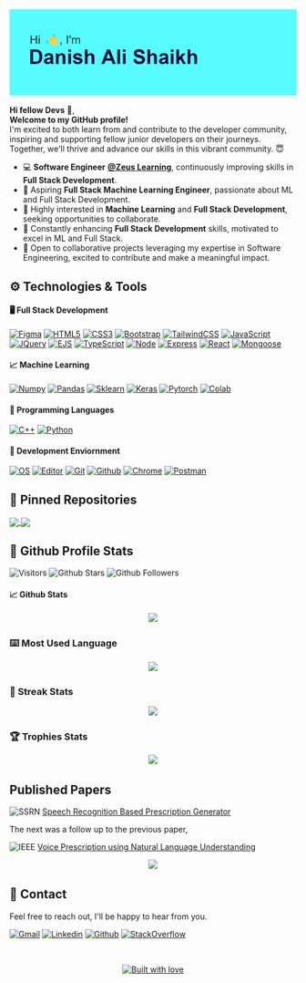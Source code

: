 <!-- HEADER -->
<picture>
  <source srcset="images\header.webp">
  <img src="images\fallback\header.png" alt="Hi, I'm Danish Ali Shaikh">
</picture>

<!-- INTRODUCTION -->
**Hi fellow Devs** :wave:,  
**Welcome to my GitHub profile!**  
I'm excited to both learn from and contribute to the developer community, inspiring and supporting fellow junior developers on their journeys. Together, we'll thrive and advance our skills in this vibrant community. :innocent:

<!-- CURRENT STATUS -->
- 💻 **Software Engineer** [**@Zeus Learning**][company-url], continuously improving skills in **Full Stack Development**.
- 🔭 Aspiring **Full Stack Machine Learning Engineer**, passionate about ML and Full Stack Development.
- 👀 Highly interested in **Machine Learning** and **Full Stack Development**, seeking opportunities to collaborate.
- 🌱 Constantly enhancing **Full Stack Development** skills, motivated to excel in ML and Full Stack.
- 💞️ Open to collaborative projects leveraging my expertise in Software Engineering, excited to contribute and make a meaningful impact.

<!-- TECHNOLOGY STACK -->
## :gear: Technologies & Tools
#### :desktop_computer: Full Stack Development
[![Figma][figma-shield]][figma-url]
[![HTML5][html5-shield]][html5-url]
[![CSS3][css3-shield]][css3-url]
[![Bootstrap][bootstrap-shield]][bootstrap-url]
[![TailwindCSS][tailwindcss-shield]][tailwindcss-url]
[![JavaScript][javascript-shield]][javascript-url]
[![JQuery][jquery-shield]][jquery-url]
[![EJS][ejs-shield]][ejs-url]
[![TypeScript][typescript-shield]][typescript-url]
[![Node][node-shield]][node-url]
[![Express][express-shield]][express-url]
[![React][react-shield]][react-url]
[![Mongoose][mongoose-shield]][mongoose-url]

#### :chart_with_upwards_trend: Machine Learning
[![Numpy][numpy-shield]][numpy-url]
[![Pandas][pandas-shield]][pandas-url]
[![Sklearn][sklearn-shield]][sklearn-url]
[![Keras][keras-shield]][keras-url]
[![Pytorch][pytorch-shield]][pytorch-url]
[![Colab][colab-shield]][colab-url]

#### :nut_and_bolt: Programming Languages
[![C++][c++-shield]][c++-url]
[![Python][python-shield]][python-url]

#### :arrows_counterclockwise: Development Enviornment
[![OS][os-shield]][os-url]
[![Editor][editor-shield]][editor-url]
[![Git][git-shield]][git-url]
[![Github][github-shield]][github-profile-url]
[![Chrome][chrome-shield]][chrome-url]
[![Postman][postman-shield]][postman-url]

<!-- PINNED REPOSITORIES -->
## :pushpin: Pinned Repositories
<a href="https://github.com/DAShaikh10/Tic-Tac-Toe">
  <picture>
    <source
      srcset="https://github-readme-stats.vercel.app/api/pin/?username=DAShaikh10&repo=Tic-Tac-Toe&theme=yeblu"
      media="(prefers-color-scheme: dark)"
      height="150px"
    />
    <source
      srcset="https://github-readme-stats.vercel.app/api/pin/?username=DAShaikh10&repo=Tic-Tac-Toe&bg_color=30,7ad7f0,92dff3,b7e9f7,dbf3fa,f5fcff&title_color=071952&text_color=00007f&border_color=071952&border_radius=5&icon_color=071952"
      media="(prefers-color-scheme: light), (prefers-color-scheme: no-preference)"
      height="150px"
    />
    <img height="150px" align="center" src="https://github-readme-stats.vercel.app/api/pin/?username=DAShaikh10&repo=Tic-Tac-Toe&theme=yeblu" />
  </picture>
</a>
<a href="https://github.com/DAShaikh10/Turtle-Logos">
  <picture>
    <source
      srcset="https://github-readme-stats.vercel.app/api/pin/?username=DAShaikh10&repo=Turtle-Logos&theme=yeblu"
      media="(prefers-color-scheme: dark)"
      height="150px"
    />
    <source
      srcset="https://github-readme-stats.vercel.app/api/pin/?username=DAShaikh10&repo=Turtle-Logos&bg_color=30,7ad7f0,92dff3,b7e9f7,dbf3fa,f5fcff&title_color=071952&text_color=00007f&border_color=071952&border_radius=5&icon_color=071952"
      media="(prefers-color-scheme: light), (prefers-color-scheme: no-preference)"
      height="150px"
    />
    <img height="150px" align="center" src="hhttps://github-readme-stats.vercel.app/api/pin/?username=DAShaikh10&repo=Turtle-Logos&theme=yeblu" />
  </picture>
</a>

<!-- GITHUB PROFILE STATS -->
## :page_facing_up: Github Profile Stats
![Visitors][visitors-badge]
![Github Stars][github-stars-shield]
![Github Followers][github-followers-shield]

#### :chart_with_upwards_trend: Github Stats
<div align="center">

  <picture>
    <source
      srcset="https://github-readme-stats.vercel.app/api?username=DAShaikh10&theme=yeblu&show_icons=true&include_all_commits=true&count_private=true"
      media="(prefers-color-scheme: dark)"
    />
    <source
      srcset="https://github-readme-stats.vercel.app/api?username=DAShaikh10&show_icons=true&include_all_commits=true&count_private=true&bg_color=30,7ad7f0,92dff3,b7e9f7,dbf3fa,f5fcff&title_color=071952&text_color=00007f&border_color=071952&border_radius=5&icon_color=071952"
      media="(prefers-color-scheme: light), (prefers-color-scheme: no-preference)"
    />
    <img src="https://github-readme-stats.vercel.app/api?username=DAShaikh10&theme=yeblu&show_icons=true&include_all_commits=true&count_private=true" />
  </picture>

</div>

### :keyboard: Most Used Language
<div align="center">

  <picture>
    <source
      srcset="https://github-readme-stats.vercel.app/api/top-langs/?username=DAShaikh10&theme=yeblu&size_weight=0.5&count_weight=0.5"
      media="(prefers-color-scheme: dark)"
    />
    <source
      srcset="https://github-readme-stats.vercel.app/api/top-langs/?username=DAShaikh10&size_weight=0.5&count_weight=0.5&bg_color=30,7ad7f0,92dff3,b7e9f7,dbf3fa,f5fcff&title_color=071952&text_color=00007f&border_color=071952&border_radius=5"
      media="(prefers-color-scheme: light), (prefers-color-scheme: no-preference)"
    />
    <img src="https://github-readme-stats.vercel.app/api/top-langs/?username=DAShaikh10&theme=yeblu&size_weight=0.5&count_weight=0.5" />
</picture>

</div>

### :dart: Streak Stats
<div align="center">

  <picture>
    <source
      srcset="https://github-readme-streak-stats.herokuapp.com/?user=DAShaikh10&theme=yeblu"
      media="(prefers-color-scheme: dark)"
    />
    <source
      srcset="https://github-readme-streak-stats.herokuapp.com?user=DAShaikh10&theme=ocean-gradient&border_radius=5"
      media="(prefers-color-scheme: light), (prefers-color-scheme: no-preference)"
    />
    <img src="https://github-readme-streak-stats.herokuapp.com/?user=DAShaikh10&theme=yeblu" />
  </picture>

</div>

### :trophy: Trophies Stats
<div align="center">

  <picture>
    <source
      srcset="https://github-profile-trophy.vercel.app/?username=DAShaikh10&column=-1&margin-h=15&margin-w=15&no-frame=true&theme=algolia"
      media="(prefers-color-scheme: dark)"
    />
    <source
      srcset="https://github-profile-trophy.vercel.app/?username=DAShaikh10&column=-1&margin-h=15&margin-w=15&no-frame=true&theme=flat"
      media="(prefers-color-scheme: light), (prefers-color-scheme: no-preference)"
    />
    <img src="https://github-profile-trophy.vercel.app/?username=DAShaikh10&column=-1&margin-h=15&margin-w=15&no-frame=true&theme=algolia" />
  </picture>

</div>

## Published Papers
![SSRN][ssrn-shield] [Speech Recognition Based Prescription Generator][ssrn-paper-url]  

The next was a follow up to the previous paper,  

![IEEE][ieee-shield] [Voice Prescription using Natural Language Understanding][ieee-paper-url]

<div align="center">

  <a href="https://github.com/DAShaikh10">
      <picture>
        <source
          srcset="https://quotes-github-readme.vercel.app/api?type=horizontal&theme=algolia"
          media="(prefers-color-scheme: dark)"
        />
        <source
          srcset="https://quotes-github-readme.vercel.app/api?theme=catppuccin_latte"
          media="(prefers-color-scheme: light), (prefers-color-scheme: no-preference)"
        />
        <img src="https://quotes-github-readme.vercel.app/api?type=horizontal&theme=algolia" />
    </picture>
  </a>

</div>

## :signal_strength: Contact
Feel free to reach out, I'll be happy to hear from you.

<!-- SOCIAL SHIELDS -->
[![Gmail][gmail-shield]][gmail-url]
[![Linkedin][linkedin-shield]][linkedin-url]
[![Github][github-profile-shield]][github-profile-url]
[![StackOverflow][stackoverflow-shield]][stackoverflow-url]


<br>

<!-- FOOTER QUOTE -->
<div align="center">

  <a href="https://github.com/DAShaikh10">![Built with love][built-with-love-badge]</a>

</div>

<!-- COMPANY URL -->
[company-url]: https://www.zeuslearning.com

<!-- MARDOWN BADGES -->
[built-with-love-badge]: http://ForTheBadge.com/images/badges/built-with-love.svg
[visitors-badge]: https://vbr.wocr.tk/badge?page_id=DAShaikh10&color=white

<!-- MARKDOWN shieldS -->
[bootstrap-shield]: https://img.shields.io/badge/Bootstrap-informational?style=flat&logo=bootstrap&labelColor=white&color=7952b3
[c++-shield]: https://img.shields.io/badge/C++-informational?style=flat&logo=c%2B%2B&labelColor=gray
[chrome-shield]: https://img.shields.io/badge/Browser-Chrome-red?style=flat&logo=google-chrome&logoColor=white
[colab-shield]: https://img.shields.io/badge/Colab-white?style=flat&logo=google-colab&logoColor=orange&labelColor=gray
[css3-shield]: https://img.shields.io/badge/CSS3-informational?style=flat&logo=css3&labelColor=1572b6&color=white
[editor-shield]: https://img.shields.io/badge/Editor-VS_Code-informational?style=flat&logo=visual-studio-code&logoColor=007acc&color=007acc
[ejs-shield]: https://img.shields.io/badge/EJS-informational?style=flat&logo=e&labelColor=darkorange&color=white
[express-shield]: https://img.shields.io/badge/Express-informational?style=flat&logo=express&labelColor=black&color=white
[figma-shield]: https://img.shields.io/badge/Figma-informational?style=flat&logo=figma&labelColor=white&color=f24e1e
[git-shield]: https://img.shields.io/badge/Version%20Control-Git-informational?style=flat&logo=git&color=f05032
[github-shield]: https://img.shields.io/badge/-Github-informational?style=flat&logo=github&color=181717
[github-followers-shield]: https://img.shields.io/github/followers/DAShaikh10?style=social
[github-profile-shield]: https://img.shields.io/badge/Danish%20Ali-181717?style=flat&logo=github
[github-stars-shield]: https://img.shields.io/github/stars/DAShaikh10?style=social
[gmail-shield]: https://img.shields.io/badge/Danish%20Ali-grey?style=flat&logo=gmail
[html5-shield]: https://img.shields.io/badge/HTML5-informational?style=flat&logo=html5&labelColor=white&color=e34f26
[ieee-shield]: https://img.shields.io/badge/IEEE-informational?style=flat&logo=ieee
[javascript-shield]: https://img.shields.io/badge/JavaScript-informational?style=flat&logo=javascript&labelColor=gray&color=f7df1e
[jquery-shield]: https://img.shields.io/badge/JQuery-informational?style=flat&logo=jquery&labelColor=0769ad&color=white
[keras-shield]: https://img.shields.io/badge/Keras-informational?style=flat&logo=keras&color=d00000
[linkedin-shield]: https://img.shields.io/badge/Danish%20Ali-0a66c2?style=flat&logo=linkedin&logoColor=white
[mongoose-shield]: https://img.shields.io/badge/Mongoose-informational?style=flat&logo=mongoose&labelColor=880000&color=white
[node-shield]: https://img.shields.io/badge/Node-informational?style=flat&logo=nodedotjs&labelColor=white&color=339933
[numpy-shield]: https://img.shields.io/badge/Numpy-informational?style=flat&logo=numpy&logoColor=013243&labelColor=white&color=013243
[os-shield]: https://img.shields.io/badge/OS-Windows-informational?style=flat&logo=windows11&color=0078d4
[pandas-shield]: https://img.shields.io/badge/Pandas-informational?style=flat&logo=pandas&labelColor=150458&color=white
[postman-shield]: https://img.shields.io/badge/Postman-informational?style=flat&logo=postman&labelColor=white&color=ef5b25
[python-shield]: https://img.shields.io/badge/Python-informational?style=flat&logo=python&logoColor=ffdc51&labelColor=gray&color=3776ab
[pytorch-shield]: https://img.shields.io/badge/Pytorch-informational?style=flat&logo=pytorch&color=white
[react-shield]: https://img.shields.io/badge/React-informational?style=flat&logo=react&labelColor=black&color=white
[sklearn-shield]: https://img.shields.io/badge/scikit--learn-Informational?style=flat&logo=scikit-learn&logoColor=white&labelColor=blue&color=f7931e
[stackoverflow-shield]: https://img.shields.io/badge/Danish%20Ali-white?style=flat&logo=stackoverflow
[ssrn-shield]: https://img.shields.io/badge/SSRN-informational?style=flat&logo=ssrn&logoColor=darkblue&color=white
[tailwindcss-shield]: https://img.shields.io/badge/TailwindCSS-informational?style=flat&logo=tailwindcss&labelColor=white&color=06b6d4
[typescript-shield]: https://img.shields.io/badge/TypeScript-informational?style=flat&logo=typescript&labelColor=white&color=3178c6

<!-- MARKDOWN URL -->
[bootstrap-url]: https://getbootstrap.com
[c++-url]: https://isocpp.org
[chrome-url]: https://www.google.com/intl/en_us/chrome
[colab-url]: https://colab.research.google.com
[css3-url]: https://developer.mozilla.org/en-US/docs/Web/CSS
[editor-url]: https://code.visualstudio.com
[ejs-url]: https://ejs.co
[express-url]: https://expressjs.com
[figma-url]: https://www.figma.com
[git-url]: https://git-scm.com
[github-profile-url]: https://github.com/DAShaikh10
[gmail-url]: mailto:D.A.Shaikh10@gmail.com
[html5-url]: https://developer.mozilla.org/en-US/docs/Glossary/HTML5
[ieee-paper-url]: https://ieeexplore.ieee.org/document/9807998
[javascript-url]: https://developer.mozilla.org/en-US/docs/Web/JavaScript
[jquery-url]: https://jquery.com
[keras-url]: https://keras.io
[linkedin-url]: https://www.linkedin.com/in/danish-ali-shaikh
[mongoose-url]: https://mongoosejs.com
[node-url]:https://nodejs.org
[numpy-url]: https://numpy.org
[os-url]: https://www.microsoft.com/en-in/windows
[pandas-url]: https://pandas.pydata.org
[postman-url]: https://www.postman.com
[python-url]: https://www.python.org
[pytorch-url]: https://pytorch.org
[react-url]: https://reactjs.org
[sklearn-url]: https://scikit-learn.org
[stackoverflow-url]: https://stackoverflow.com/users/17414897/dashaikh
[ssrn-paper-url]: https://papers.ssrn.com/sol3/papers.cfm?abstract_id=3867738
[tailwindcss-url]: https://v1.tailwindcss.com
[typescript-url]: https://www.typescriptlang.org
